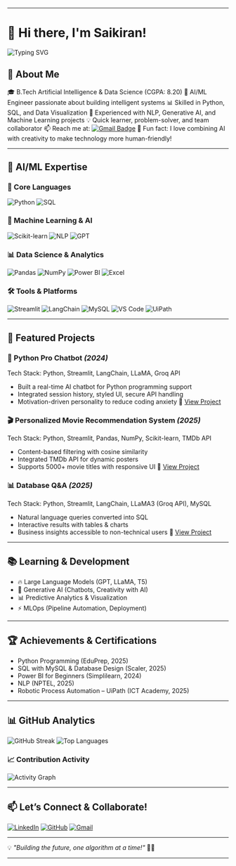 

---

# 👋 Hi there, I'm Saikiran!

![Typing SVG](https://readme-typing-svg.herokuapp.com?size=22\&duration=4000\&color=1ABC9C\&lines=AI%2FML+Engineer;Data+Science+Enthusiast;Generative+AI+Explorer)

## 🧠 About Me

🎓 B.Tech Artificial Intelligence & Data Science (CGPA: 8.20)
🤖 AI/ML Engineer passionate about building intelligent systems
📊 Skilled in Python, SQL, and Data Visualization
🚀 Experienced with NLP, Generative AI, and Machine Learning projects
💡 Quick learner, problem-solver, and team collaborator
📫 Reach me at: [![Gmail Badge](https://img.shields.io/badge/-segarsaikiran11071%40gmail.com-c14438?style=flat\&logo=Gmail\&logoColor=white)](mailto:segarsaikiran11071@gmail.com)
🌟 Fun fact: I love combining AI with creativity to make technology more human-friendly!

---

## 🔬 AI/ML Expertise

### 🐍 Core Languages

![Python](https://img.shields.io/badge/Python-3776AB?style=flat\&logo=python\&logoColor=white)
![SQL](https://img.shields.io/badge/SQL-003B57?style=flat\&logo=databricks\&logoColor=white)

### 🧠 Machine Learning & AI

![Scikit-learn](https://img.shields.io/badge/Scikit--learn-F7931E?style=flat\&logo=scikitlearn\&logoColor=white)
![NLP](https://img.shields.io/badge/NLP-00A98F?style=flat\&logo=semantic-web\&logoColor=white)
![GPT](https://img.shields.io/badge/GPT%20Models-8A2BE2?style=flat\&logo=openai\&logoColor=white)

### 📊 Data Science & Analytics

![Pandas](https://img.shields.io/badge/Pandas-150458?style=flat\&logo=pandas\&logoColor=white)
![NumPy](https://img.shields.io/badge/NumPy-013243?style=flat\&logo=numpy\&logoColor=white)
![Power BI](https://img.shields.io/badge/Power%20BI-F2C811?style=flat\&logo=powerbi\&logoColor=black)
![Excel](https://img.shields.io/badge/Excel-217346?style=flat\&logo=microsoft-excel\&logoColor=white)

### 🛠️ Tools & Platforms

![Streamlit](https://img.shields.io/badge/Streamlit-FF4B4B?style=flat\&logo=streamlit\&logoColor=white)
![LangChain](https://img.shields.io/badge/LangChain-005571?style=flat\&logo=chainlink\&logoColor=white)
![MySQL](https://img.shields.io/badge/MySQL-4479A1?style=flat\&logo=mysql\&logoColor=white)
![VS Code](https://img.shields.io/badge/VS%20Code-007ACC?style=flat\&logo=visualstudiocode\&logoColor=white)
![UiPath](https://img.shields.io/badge/UiPath-FF6C37?style=flat\&logo=uipath\&logoColor=white)

---

## 🚀 Featured Projects

### 🤖 Python Pro Chatbot *(2024)*

Tech Stack: Python, Streamlit, LangChain, LLaMA, Groq API

* Built a real-time AI chatbot for Python programming support
* Integrated session history, styled UI, secure API handling
* Motivation-driven personality to reduce coding anxiety
  🔗 [View Project](https://github.com/saikiran-18/Python-Pro-Chatbot)

### 🎬 Personalized Movie Recommendation System *(2025)*

Tech Stack: Python, Streamlit, Pandas, NumPy, Scikit-learn, TMDb API

* Content-based filtering with cosine similarity
* Integrated TMDb API for dynamic posters
* Supports 5000+ movie titles with responsive UI
  🔗 [View Project](https://github.com/saikiran-18/Movie-Recommendation-System)

### 📊 Database Q&A *(2025)*

Tech Stack: Python, Streamlit, LangChain, LLaMA3 (Groq API), MySQL

* Natural language queries converted into SQL
* Interactive results with tables & charts
* Business insights accessible to non-technical users
  🔗 [View Project](https://github.com/saikiran-18/Database-QA)

---



## 📚 Learning & Development

* 🔥 Large Language Models (GPT, LLaMA, T5)
* 🌟 Generative AI (Chatbots, Creativity with AI)
* 📊 Predictive Analytics & Visualization
* ⚡ MLOps (Pipeline Automation, Deployment)

---

## 🏆 Achievements & Certifications

* Python Programming (EduPrep, 2025)
* SQL with MySQL & Database Design (Scaler, 2025)
* Power BI for Beginners (Simplilearn, 2024)
* NLP (NPTEL, 2025)
* Robotic Process Automation – UiPath (ICT Academy, 2025)

---

## 📊 GitHub Analytics


![GitHub Streak](https://github-readme-streak-stats.herokuapp.com?user=saikiran-18\&theme=tokyonight\&hide_border=false)
![Top Languages](https://github-readme-stats.vercel.app/api/top-langs/?username=saikiran-18\&layout=compact\&theme=tokyonight)



### 📈 Contribution Activity

![Activity Graph](https://github-readme-activity-graph.vercel.app/graph?username=saikiran-18\&bg_color=0D1117\&color=1abc9c\&line=1abc9c\&point=FFFFFF\&hide_border=true)

---

## 📫 Let’s Connect & Collaborate!

[![LinkedIn](https://img.shields.io/badge/LinkedIn-0A66C2?style=flat\&logo=linkedin\&logoColor=white)](https://www.linkedin.com/in/saikiran-k-832533264/)
[![GitHub](https://img.shields.io/badge/GitHub-181717?style=flat\&logo=github\&logoColor=white)](https://github.com/saikiran-18)
[![Gmail](https://img.shields.io/badge/Gmail-D14836?style=flat\&logo=gmail\&logoColor=white)](mailto:segarsaikiran11071@gmail.com)

---

💡 *"Building the future, one algorithm at a time!"* 🤖✨

---


